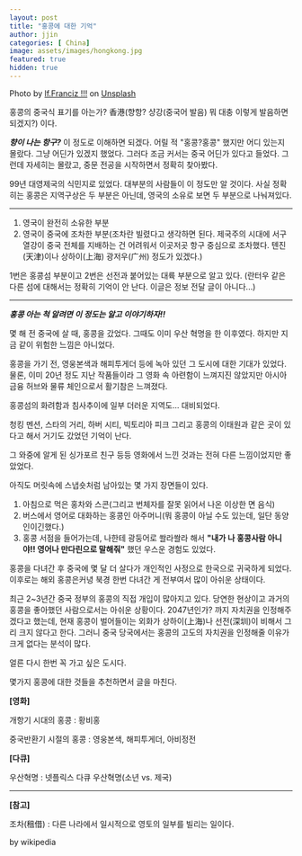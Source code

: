 ```yaml
---
layout: post
title: "홍콩에 대한 기억"
author: jjin
categories: [ China]
image: assets/images/hongkong.jpg
featured: true
hidden: true
---
```

Photo by <a href="https://unsplash.com/@lffranciz?utm_content=creditCopyText&utm_medium=referral&utm_source=unsplash">lf.Franciz !!!</a> on <a href="https://unsplash.com/photos/parked-taxi-beside-building--VxduY2PV-g?utm_content=creditCopyText&utm_medium=referral&utm_source=unsplash">Unsplash</a>
      
홍콩의 중국식 표기를 아는가? 香港(향항? 샹강(중국어 발음) 뭐 대충 이렇게 발음하면 되겠지?) 이다.  

***향이 나는 항구?*** 이 정도로 이해하면 되겠다. 어릴 적 "홍콩?홍콩" 했지만 어디 있는지 몰랐다. 그냥 어딘가 있겠지 했었다. 그러다 조금 커서는 중국 어딘가 있다고 들었다. 그런데 자세히는 몰랐고, 중문 전공을 시작하면서 정확히 찾아봤다. 



99년 대영제국의 식민지로 있었다. 대부분의 사람들이 이 정도만 알 것이다. 사실 정확히는 홍콩은 지역구상은 두 부분은 아닌데, 영국의 소유로 보면 두 부분으로 나눠져있다.

---

1. 영국이 완전히 소유한 부분
2. 영국이 중국에 조차한 부분(조차란 빌렸다고 생각하면 된다. 제국주의 시대에 서구 열강이 중국 전체를 지배하는 건 어려워서 이곳저곳 항구 중심으로 조차했다. 톈진(天津)이나 상하이(上海) 광저우(广州) 정도가 있겠다.)

1번은 홍콩섬 부분이고 2번은 선전과 붙어있는 대륙 부분으로 알고 있다. (란터우 같은 다른 섬에 대해서는 정확히 기억이 안 난다. 이글은 정보 전달 글이 아니다...)

---



***홍콩 아는 척 알려면 이 정도는 알고 이야기하자!!***



몇 해 전 중국에 살 때, 홍콩을 갔었다. 그때도 이미 우산 혁명을 한 이후였다. 하지만 지금 같이 위험한 느낌은 아니었다.

홍콩을 가기 전, 영웅본색과 해피투게더 등에 녹아 있던 그 도시에 대한 기대가 있었다. 물론, 이미 20년 정도 지난 작품들이라 그 영화 속 아련함이 느껴지진 않았지만 아시아 금융 허브와 물류 체인으로서 활기참은 느껴졌다. 



홍콩섬의 화려함과 침사추이에 일부 더러운 지역도... 대비되었다.



청킹 멘션, 스타의 거리, 하버 시티, 빅토리아 피크 그리고 홍콩의 이태원과 같은 곳이 있다고 해서 거기도 갔었던 기억이 난다. 



그 와중에 알게 된 싱가포르 친구 등등 영화에서 느낀 것과는 전혀 다른 느낌이었지만 좋았었다.



아직도 머릿속에 스냅숏처럼 남아있는 몇 가지 장면들이 있다.

1. 아침으로 먹은 홍차와 스콘(그리고 번체자를 잘못 읽어서 나온 이상한 면 음식)
2. 버스에서 영어로 대화하는 홍콩인 아주머니(뭐 홍콩이 아닐 수도 있는데, 일단 동양인이긴했다.)
3. 홍콩 서점을 들어가는데, 나한테 광둥어로 쏼라쏼라 해서 **"내가 나 홍콩사람 아니야!! 영어나 만다린으로 말해줘"** 했던 우스운 경험도 있었다.



홍콩을 다녀간 후 중국에 몇 달 더 살다가 개인적인 사정으로 한국으로 귀국하게 되었다. 이후로는 해외 홍콩은커녕 북경 한번 다녀간 게 전부여서 많이 아쉬운 상태이다.



최근 2~3년간 중국 정부의 홍콩의 직접 개입이 많아지고 있다. 당연한 현상이고 과거의 홍콩을 좋아했던 사람으로서는 아쉬운 상황이다. 2047년인가? 까지 자치권을 인정해주겠다고 했는데, 현재 홍콩이 벌어들이는 외화가 상하이(上海)나 선전(深圳)이 비해서 그리 크지 않다고 한다. 그러니 중국 당국에서는 홍콩의 고도의 자치권을 인정해줄 이유가 크게 없다는 분석이 많다. 



얼른 다시 한번 꼭 가고 싶은 도시다.



몇가지 홍콩에 대한 것들을 추천하면서 글을 마친다. 

**[영화]**

개항기 시대의 홍콩 : 황비홍

중국반환기 시절의 홍콩 : 영웅본색, 해피투게더, 아비정전

**[다큐]**

우산혁명 : 넷플릭스 다큐 우산혁명(소년 vs. 제국)



---

**[참고]**

조차(租借) : 다른 나라에서 일시적으로 영토의 일부를 빌리는 일이다. 

by wikipedia